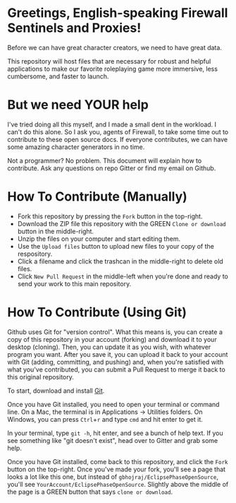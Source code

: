 Greetings, English-speaking Firewall Sentinels and Proxies!
=====

Before we can have great character creators, we need to have great data.

This repository will host files that are necessary for robust and helpful applications to make our favorite roleplaying game more immersive, less cumbersome, and faster to launch.

But we need YOUR help
===

I've tried doing all this myself, and I made a small dent in the workload. I can't do this alone. So I ask you, agents of Firewall, to take some time out to contribute to these open source docs. If everyone contributes, we can have some amazing character generators in no time.

Not a programmer? No problem. This document will explain how to contribute.  Ask any questions on repo Gitter or find my email on Github.

How To Contribute (Manually)
====
- Fork this repository by pressing the `Fork` button in the top-right.
- Download the ZIP file this repository with the GREEN `Clone or download` button in the middle-right.
- Unzip the files on your computer and start editing them.
- Use the `Upload files` button to upload new files to your copy of the respository.
- Click a filename and click the trashcan in the middle-right to delete old files.
- Click `New Pull Request` in the middle-left when you're done and ready to send your work to this main repository.

How To Contribute (Using Git)
====

Github uses Git for "version control". What this means is, you can create a copy of this repository in your account (forking) and download it to your desktop (cloning). Then, you can update it as you wish, with whatever program you want.  After you save it, you can upload it back to your account with Git (adding, committing, and pushing) and, when you're satisfied with what you've contributed, you can submit a Pull Request to merge it back to this original repository.

To start, download and install [Git](https://git-scm.com/downloads).

Once you have Git installed, you need to open your terminal or command line.  On a Mac, the terminal is in Applications -> Utilities folders.  On Windows, you can press `Ctrl`+`r` and type `cmd` and hit enter to get it.

In your terminal, type `git -h`, hit enter, and see a bunch of help text.  If you see something like "git doesn't exist", head over to Gitter and grab some help.

Once you have Git installed, come back to this repository, and click the `Fork` button on the top-right.  Once you've made your fork, you'll see a page that looks a lot like this one, but instead of `gbhojraj/EclipsePhaseOpenSource`, you'll see `YourAccount/EclipsePhaseOpenSource`.  Slightly above the middle of the page is a GREEN button that says `clone or download`.
